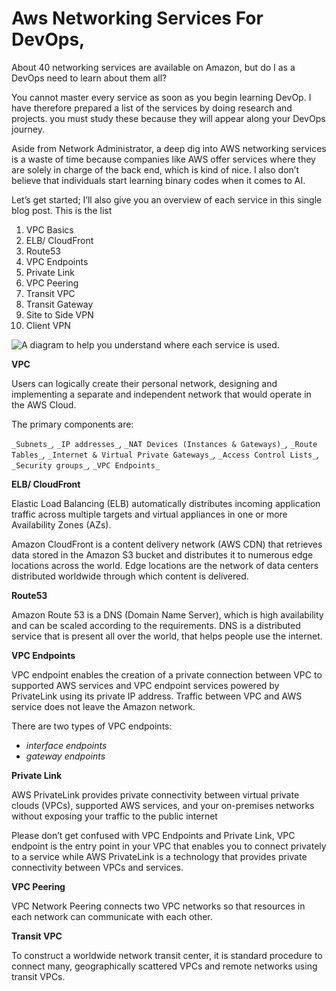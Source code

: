 ﻿
# Aws Networking Services For DevOps,

About 40 networking services are available on Amazon, but do I as a DevOps need to learn about them all?

You cannot master every service as soon as you begin learning DevOp. I have therefore prepared a list of the services by doing research and projects. you must study these because they will appear along your DevOps journey.

Aside from Network Administrator, a deep dig into AWS networking services is a waste of time because companies like AWS offer services where they are solely in charge of the back end, which is kind of nice. I also don’t believe that individuals start learning binary codes when it comes to AI.

Let’s get started; I’ll also give you an overview of each service in this single blog post. This is the list

1.  VPC Basics
2.  ELB/ CloudFront
3.  Route53
4.  VPC Endpoints
5.  Private Link
6.  VPC Peering
7.  Transit VPC
8.  Transit Gateway
9.  Site to Side VPN
10.  Client VPN

![A diagram to help you understand where each service is used.](https://miro.medium.com/v2/resize:fit:700/1*Q4deP4_vxBTURioUjZYW4A.png)

**VPC**

Users can logically create their personal network, designing and implementing a separate and independent network that would operate in the AWS Cloud.

The primary components are:

`_Subnets_`_,_ `_IP addresses_`_,_ `_NAT Devices (Instances & Gateways)_`_,_ `_Route Tables_`_,_ `_Internet & Virtual Private Gateways_`_,_ `_Access Control Lists_`_,_ `_Security groups_`_,_ `_VPC Endpoints_`

**ELB/ CloudFront**

Elastic Load Balancing (ELB) automatically distributes incoming application traffic across multiple targets and virtual appliances in one or more Availability Zones (AZs).

Amazon CloudFront is a content delivery network (AWS CDN) that retrieves data stored in the Amazon S3 bucket and distributes it to numerous edge locations across the world. Edge locations are the network of data centers distributed worldwide through which content is delivered.

**Route53**

Amazon Route 53 is a DNS (Domain Name Server), which is high availability and can be scaled according to the requirements. DNS is a distributed service that is present all over the world, that helps people use the internet.

**VPC Endpoints**

VPC endpoint enables the creation of a private connection between VPC to supported AWS services and VPC endpoint services powered by PrivateLink using its private IP address. Traffic between VPC and AWS service does not leave the Amazon network.

There are two types of VPC endpoints:

-   _interface endpoints_
-   _gateway endpoints_

**Private Link**

AWS PrivateLink provides private connectivity between virtual private clouds (VPCs), supported AWS services, and your on-premises networks without exposing your traffic to the public internet

Please don’t get confused with VPC Endpoints and Private Link, VPC endpoint is the entry point in your VPC that enables you to connect privately to a service while AWS PrivateLink is a technology that provides private connectivity between VPCs and services.

**VPC Peering**

VPC Network Peering connects two VPC networks so that resources in each network can communicate with each other.

**Transit VPC**

To construct a worldwide network transit center, it is standard procedure to connect many, geographically scattered VPCs and remote networks using transit VPCs.
